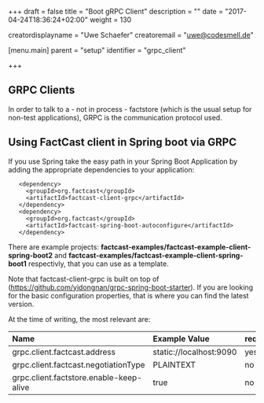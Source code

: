 +++
draft = false
title = "Boot gRPC Client"
description = ""
date = "2017-04-24T18:36:24+02:00"
weight = 130

creatordisplayname = "Uwe Schaefer"
creatoremail = "uwe@codesmell.de"

[menu.main]
parent = "setup"
identifier = "grpc_client"

+++

## GRPC Clients

In order to talk to a - not in process - factstore (which is the usual setup for non-test applications), GRPC is the communication protocol used.

## Using FactCast client in Spring boot via GRPC

If you use Spring take the easy path in your Spring Boot Application by adding the appropriate dependencies to your application:


```
   <dependency>
     <groupId>org.factcast</groupId>
     <artifactId>factcast-client-grpc</artifactId>
   </dependency>
   <dependency>
     <groupId>org.factcast</groupId>
     <artifactId>factcast-spring-boot-autoconfigure</artifactId>
   </dependency>
```

There are example projects: **factcast-examples/factcast-example-client-spring-boot2** and **factcast-examples/factcast-example-client-spring-boot1** respectivly, that you can use as a template.

Note that factcast-client-grpc is built on top of (https://github.com/yidongnan/grpc-spring-boot-starter). If you are looking for the basic configuration properties, that is where you can find the latest version.

At the time of writing, the most relevant are:

|Name|Example Value|required|
|:--|:--|:--|
|grpc.client.factcast.address| static://localhost:9090 | yes |
|grpc.client.factcast.negotiationType| PLAINTEXT | no |
|grpc.client.factstore.enable-keep-alive| true | no |

